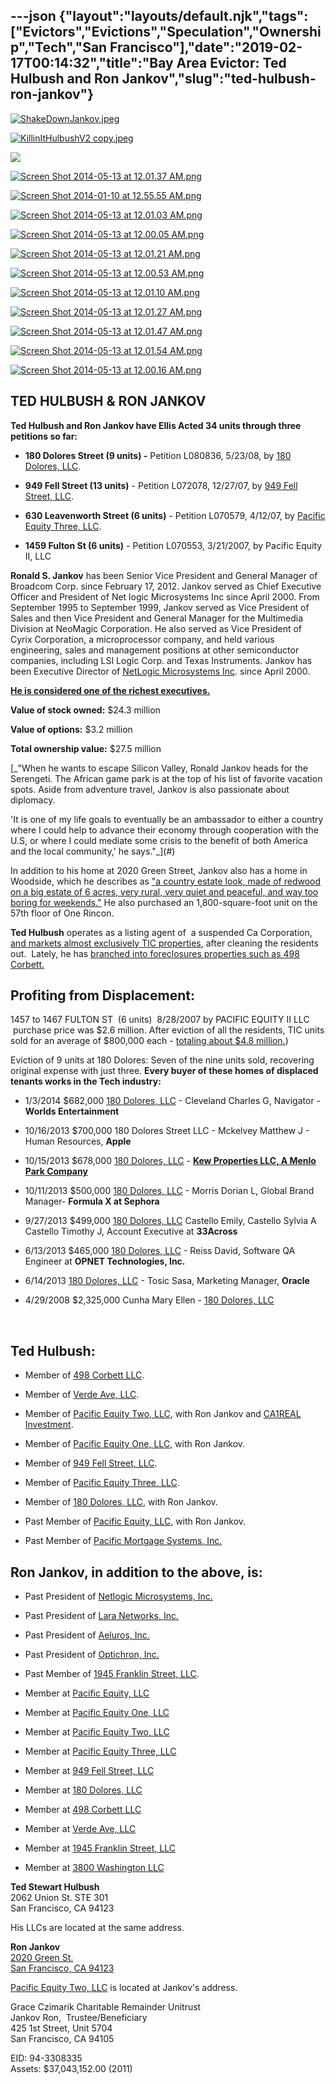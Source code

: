 ---json
{"layout":"layouts/default.njk","tags":["Evictors","Evictions","Speculation","Ownership","Tech","San Francisco"],"date":"2019-02-17T00:14:32","title":"Bay Area Evictor: Ted Hulbush and Ron Jankov","slug":"ted-hulbush-ron-jankov"}
---

[![ShakeDownJankov.jpeg](https://images.squarespace-cdn.com/content/v1/52b7d7a6e4b0b3e376ac8ea2/1403804424636-WL6FR5EAU9712UP9ME7T/ke17ZwdGBToddI8pDm48kNnTBge4Cqbf0CHeyOlbDEBZw-zPPgdn4jUwVcJE1ZvWhcwhEtWJXoshNdA9f1qD7Xj1nVWs2aaTtWBneO2WM-t68JmFTiKHPvT-Un8KXAALmW_5Z8CKpZukhjUYF2S_Aw/ShakeDownJankov.jpeg)](https://images.squarespace-cdn.com/content/v1/52b7d7a6e4b0b3e376ac8ea2/1403804424636-WL6FR5EAU9712UP9ME7T/ke17ZwdGBToddI8pDm48kNnTBge4Cqbf0CHeyOlbDEBZw-zPPgdn4jUwVcJE1ZvWhcwhEtWJXoshNdA9f1qD7Xj1nVWs2aaTtWBneO2WM-t68JmFTiKHPvT-Un8KXAALmW_5Z8CKpZukhjUYF2S_Aw/ShakeDownJankov.jpeg) 

[![KillinItHulbushV2 copy.jpeg](https://images.squarespace-cdn.com/content/v1/52b7d7a6e4b0b3e376ac8ea2/1403804094302-8G07VFWNG6X5AXKEVHAO/ke17ZwdGBToddI8pDm48kNnTBge4Cqbf0CHeyOlbDEBZw-zPPgdn4jUwVcJE1ZvWhcwhEtWJXoshNdA9f1qD7Xj1nVWs2aaTtWBneO2WM-t68JmFTiKHPvT-Un8KXAALmW_5Z8CKpZukhjUYF2S_Aw/KillinItHulbushV2+copy.jpeg)](https://images.squarespace-cdn.com/content/v1/52b7d7a6e4b0b3e376ac8ea2/1403804094302-8G07VFWNG6X5AXKEVHAO/ke17ZwdGBToddI8pDm48kNnTBge4Cqbf0CHeyOlbDEBZw-zPPgdn4jUwVcJE1ZvWhcwhEtWJXoshNdA9f1qD7Xj1nVWs2aaTtWBneO2WM-t68JmFTiKHPvT-Un8KXAALmW_5Z8CKpZukhjUYF2S_Aw/KillinItHulbushV2+copy.jpeg) 

![](https://images.squarespace-cdn.com/content/v1/52b7d7a6e4b0b3e376ac8ea2/1389342489259-688SGYECJBZ1724XTTU3/ke17ZwdGBToddI8pDm48kNKU_v8gJAcxDrmB-soKvj1Zw-zPPgdn4jUwVcJE1ZvWEtT5uBSRWt4vQZAgTJucoTqqXjS3CfNDSuuf31e0tVH7wdpQi_gwH_-rfgB8xc3aCDYU5QsKfHvKofLxtwAwA5XleA9PsoOHujT9UMkA80c/image-asset.jpeg)

[![Screen Shot 2014-05-13 at 12.01.37 AM.png](https://images.squarespace-cdn.com/content/v1/52b7d7a6e4b0b3e376ac8ea2/1399964226993-CGPUQASLUIJNIVD9HDPV/ke17ZwdGBToddI8pDm48kH_w7pAktLu-TFTs0xYjTo5Zw-zPPgdn4jUwVcJE1ZvWEtT5uBSRWt4vQZAgTJucoTqqXjS3CfNDSuuf31e0tVE1-1iKK5_dOgiggs89HkYFr8_00jTSuwLBUmGD1vPZJRur-lC0WofN0YB1wFg-ZW0/Screen+Shot+2014-05-13+at+12.01.37+AM.png)](https://images.squarespace-cdn.com/content/v1/52b7d7a6e4b0b3e376ac8ea2/1399964226993-CGPUQASLUIJNIVD9HDPV/ke17ZwdGBToddI8pDm48kH_w7pAktLu-TFTs0xYjTo5Zw-zPPgdn4jUwVcJE1ZvWEtT5uBSRWt4vQZAgTJucoTqqXjS3CfNDSuuf31e0tVE1-1iKK5_dOgiggs89HkYFr8_00jTSuwLBUmGD1vPZJRur-lC0WofN0YB1wFg-ZW0/Screen+Shot+2014-05-13+at+12.01.37+AM.png) 

[![Screen Shot 2014-01-10 at 12.55.55 AM.png](https://images.squarespace-cdn.com/content/v1/52b7d7a6e4b0b3e376ac8ea2/1389344108271-X8AYCZ1SLBGNYU7ZB1HU/ke17ZwdGBToddI8pDm48kFQoWRYz46N3NqqfcilyduVZw-zPPgdn4jUwVcJE1ZvWQUxwkmyExglNqGp0IvTJZUJFbgE-7XRK3dMEBRBhUpx9evmCem6I_VVMRZ6RPV7zXy0oA055YxN4ajfBoMyt2vW8KmZlII2d5OwbTghVNic/Screen+Shot+2014-01-10+at+12.55.55+AM.png)](https://images.squarespace-cdn.com/content/v1/52b7d7a6e4b0b3e376ac8ea2/1389344108271-X8AYCZ1SLBGNYU7ZB1HU/ke17ZwdGBToddI8pDm48kFQoWRYz46N3NqqfcilyduVZw-zPPgdn4jUwVcJE1ZvWQUxwkmyExglNqGp0IvTJZUJFbgE-7XRK3dMEBRBhUpx9evmCem6I_VVMRZ6RPV7zXy0oA055YxN4ajfBoMyt2vW8KmZlII2d5OwbTghVNic/Screen+Shot+2014-01-10+at+12.55.55+AM.png) 

[![Screen Shot 2014-05-13 at 12.01.03 AM.png](https://images.squarespace-cdn.com/content/v1/52b7d7a6e4b0b3e376ac8ea2/1399964217183-QPM0127DI3RBP6S2T2XW/ke17ZwdGBToddI8pDm48kL3Bs4YsTudgoSckTOHh-2pZw-zPPgdn4jUwVcJE1ZvWQUxwkmyExglNqGp0IvTJZUJFbgE-7XRK3dMEBRBhUpxIwtOGgwkxkRPjMY3RrLezbxE6evCKSFoZH8M0Lq7z448rVsv4G-BGqJCV14Nswvk/Screen+Shot+2014-05-13+at+12.01.03+AM.png)](https://images.squarespace-cdn.com/content/v1/52b7d7a6e4b0b3e376ac8ea2/1399964217183-QPM0127DI3RBP6S2T2XW/ke17ZwdGBToddI8pDm48kL3Bs4YsTudgoSckTOHh-2pZw-zPPgdn4jUwVcJE1ZvWQUxwkmyExglNqGp0IvTJZUJFbgE-7XRK3dMEBRBhUpxIwtOGgwkxkRPjMY3RrLezbxE6evCKSFoZH8M0Lq7z448rVsv4G-BGqJCV14Nswvk/Screen+Shot+2014-05-13+at+12.01.03+AM.png) 

[![Screen Shot 2014-05-13 at 12.00.05 AM.png](https://images.squarespace-cdn.com/content/v1/52b7d7a6e4b0b3e376ac8ea2/1399964109121-40KAC109SL3M2OKD7SAW/ke17ZwdGBToddI8pDm48kInsAYXub6uj0tEyi04NLUZZw-zPPgdn4jUwVcJE1ZvWhcwhEtWJXoshNdA9f1qD7ewC-od9ZuPSBWOQvaZcUlZNYQBrxnfns34_zYSMrmW_eb2IZfD_aTl2kdnc90ojTA/Screen+Shot+2014-05-13+at+12.00.05+AM.png)](https://images.squarespace-cdn.com/content/v1/52b7d7a6e4b0b3e376ac8ea2/1399964109121-40KAC109SL3M2OKD7SAW/ke17ZwdGBToddI8pDm48kInsAYXub6uj0tEyi04NLUZZw-zPPgdn4jUwVcJE1ZvWhcwhEtWJXoshNdA9f1qD7ewC-od9ZuPSBWOQvaZcUlZNYQBrxnfns34_zYSMrmW_eb2IZfD_aTl2kdnc90ojTA/Screen+Shot+2014-05-13+at+12.00.05+AM.png) 

[![Screen Shot 2014-05-13 at 12.01.21 AM.png](https://images.squarespace-cdn.com/content/v1/52b7d7a6e4b0b3e376ac8ea2/1399964222356-1EPJYNTR1Q9ONEX11EBJ/ke17ZwdGBToddI8pDm48kORRdmyufXoRrvnKd9ihAIlZw-zPPgdn4jUwVcJE1ZvWQUxwkmyExglNqGp0IvTJZUJFbgE-7XRK3dMEBRBhUpxvH-iIQgvzMgMrofGKTnfiDvQGsdLrfkxaMSZP1M5mUmd4XqcjYgMri28avKCxyj8/Screen+Shot+2014-05-13+at+12.01.21+AM.png)](https://images.squarespace-cdn.com/content/v1/52b7d7a6e4b0b3e376ac8ea2/1399964222356-1EPJYNTR1Q9ONEX11EBJ/ke17ZwdGBToddI8pDm48kORRdmyufXoRrvnKd9ihAIlZw-zPPgdn4jUwVcJE1ZvWQUxwkmyExglNqGp0IvTJZUJFbgE-7XRK3dMEBRBhUpxvH-iIQgvzMgMrofGKTnfiDvQGsdLrfkxaMSZP1M5mUmd4XqcjYgMri28avKCxyj8/Screen+Shot+2014-05-13+at+12.01.21+AM.png) 

[![Screen Shot 2014-05-13 at 12.00.53 AM.png](https://images.squarespace-cdn.com/content/v1/52b7d7a6e4b0b3e376ac8ea2/1399964217661-XN56FAKG0CRNCPYDL4XU/ke17ZwdGBToddI8pDm48kBnzO5piRc4ZguYKvwml0ltZw-zPPgdn4jUwVcJE1ZvWQUxwkmyExglNqGp0IvTJZUJFbgE-7XRK3dMEBRBhUpz5FU5CoRHuu6m4JDe_3gbf5uL33Dj4mfrljydcmNuGzrIaMF5tq-cBiGEXTSwt8bU/Screen+Shot+2014-05-13+at+12.00.53+AM.png)](https://images.squarespace-cdn.com/content/v1/52b7d7a6e4b0b3e376ac8ea2/1399964217661-XN56FAKG0CRNCPYDL4XU/ke17ZwdGBToddI8pDm48kBnzO5piRc4ZguYKvwml0ltZw-zPPgdn4jUwVcJE1ZvWQUxwkmyExglNqGp0IvTJZUJFbgE-7XRK3dMEBRBhUpz5FU5CoRHuu6m4JDe_3gbf5uL33Dj4mfrljydcmNuGzrIaMF5tq-cBiGEXTSwt8bU/Screen+Shot+2014-05-13+at+12.00.53+AM.png) 

[![Screen Shot 2014-05-13 at 12.01.10 AM.png](https://images.squarespace-cdn.com/content/v1/52b7d7a6e4b0b3e376ac8ea2/1399964222541-1LD424GOHX2BMUCXKW4A/ke17ZwdGBToddI8pDm48kDKRsZKoaJOR-n9ftNrRTYdZw-zPPgdn4jUwVcJE1ZvWEtT5uBSRWt4vQZAgTJucoTqqXjS3CfNDSuuf31e0tVHaUBZv3PYSGruJc5_W4oIuQVudUmcnqTHCnqfGKXtlXJu3E9Ef3XsXP1C_826c-iU/Screen+Shot+2014-05-13+at+12.01.10+AM.png)](https://images.squarespace-cdn.com/content/v1/52b7d7a6e4b0b3e376ac8ea2/1399964222541-1LD424GOHX2BMUCXKW4A/ke17ZwdGBToddI8pDm48kDKRsZKoaJOR-n9ftNrRTYdZw-zPPgdn4jUwVcJE1ZvWEtT5uBSRWt4vQZAgTJucoTqqXjS3CfNDSuuf31e0tVHaUBZv3PYSGruJc5_W4oIuQVudUmcnqTHCnqfGKXtlXJu3E9Ef3XsXP1C_826c-iU/Screen+Shot+2014-05-13+at+12.01.10+AM.png) 

[![Screen Shot 2014-05-13 at 12.01.27 AM.png](https://images.squarespace-cdn.com/content/v1/52b7d7a6e4b0b3e376ac8ea2/1399964225509-GX1V7UPAP5UA37RLRH0R/ke17ZwdGBToddI8pDm48kAOMR1D2pmOAu7CPHI2V4aRZw-zPPgdn4jUwVcJE1ZvWhcwhEtWJXoshNdA9f1qD7aWTft8W2mJ3MMBYfzdTZ2whGclOlrVTLqKsnuWgQQoXGPoa1uM1UpEEZmhBKPid3g/Screen+Shot+2014-05-13+at+12.01.27+AM.png)](https://images.squarespace-cdn.com/content/v1/52b7d7a6e4b0b3e376ac8ea2/1399964225509-GX1V7UPAP5UA37RLRH0R/ke17ZwdGBToddI8pDm48kAOMR1D2pmOAu7CPHI2V4aRZw-zPPgdn4jUwVcJE1ZvWhcwhEtWJXoshNdA9f1qD7aWTft8W2mJ3MMBYfzdTZ2whGclOlrVTLqKsnuWgQQoXGPoa1uM1UpEEZmhBKPid3g/Screen+Shot+2014-05-13+at+12.01.27+AM.png) 

[![Screen Shot 2014-05-13 at 12.01.47 AM.png](https://images.squarespace-cdn.com/content/v1/52b7d7a6e4b0b3e376ac8ea2/1399964235197-ULTSYAZ737TRS9MVIHGH/ke17ZwdGBToddI8pDm48kJKCXXqhwZ7M0vjAtdUIr1pZw-zPPgdn4jUwVcJE1ZvWEtT5uBSRWt4vQZAgTJucoTqqXjS3CfNDSuuf31e0tVFt7FDLw7F3xonnXms2smBdq4HuVPbLSaWBM2g9d9b5S-87Nsj43NRAr6WuWZv5DKs/Screen+Shot+2014-05-13+at+12.01.47+AM.png)](https://images.squarespace-cdn.com/content/v1/52b7d7a6e4b0b3e376ac8ea2/1399964235197-ULTSYAZ737TRS9MVIHGH/ke17ZwdGBToddI8pDm48kJKCXXqhwZ7M0vjAtdUIr1pZw-zPPgdn4jUwVcJE1ZvWEtT5uBSRWt4vQZAgTJucoTqqXjS3CfNDSuuf31e0tVFt7FDLw7F3xonnXms2smBdq4HuVPbLSaWBM2g9d9b5S-87Nsj43NRAr6WuWZv5DKs/Screen+Shot+2014-05-13+at+12.01.47+AM.png) 

[![Screen Shot 2014-05-13 at 12.01.54 AM.png](https://images.squarespace-cdn.com/content/v1/52b7d7a6e4b0b3e376ac8ea2/1399964232339-G1TAB0S6QI5VUQ3RNGCR/ke17ZwdGBToddI8pDm48kOSFZU3QYtz1crWsXAKGowtZw-zPPgdn4jUwVcJE1ZvWEtT5uBSRWt4vQZAgTJucoTqqXjS3CfNDSuuf31e0tVETHie3enEC3MQ9szkEXnGJaJideSHxi-uDjgfWCo7rGmQ6l2WM7tn7mqHTODzkmeM/Screen+Shot+2014-05-13+at+12.01.54+AM.png)](https://images.squarespace-cdn.com/content/v1/52b7d7a6e4b0b3e376ac8ea2/1399964232339-G1TAB0S6QI5VUQ3RNGCR/ke17ZwdGBToddI8pDm48kOSFZU3QYtz1crWsXAKGowtZw-zPPgdn4jUwVcJE1ZvWEtT5uBSRWt4vQZAgTJucoTqqXjS3CfNDSuuf31e0tVETHie3enEC3MQ9szkEXnGJaJideSHxi-uDjgfWCo7rGmQ6l2WM7tn7mqHTODzkmeM/Screen+Shot+2014-05-13+at+12.01.54+AM.png) 

[![Screen Shot 2014-05-13 at 12.00.16 AM.png](https://images.squarespace-cdn.com/content/v1/52b7d7a6e4b0b3e376ac8ea2/1399964104670-AMJ3ZHLS9ZHFKQHOPNHE/ke17ZwdGBToddI8pDm48kI8gvuRMOHC1YgSZ2DQTzL5Zw-zPPgdn4jUwVcJE1ZvWEtT5uBSRWt4vQZAgTJucoTqqXjS3CfNDSuuf31e0tVFjAbuaqAqu4e2WTPJbab6Rt2yP94gIyQkDoTNC1ToKRWbSd6kfRtgWHgNMDgGnmDY/Screen+Shot+2014-05-13+at+12.00.16+AM.png)](https://images.squarespace-cdn.com/content/v1/52b7d7a6e4b0b3e376ac8ea2/1399964104670-AMJ3ZHLS9ZHFKQHOPNHE/ke17ZwdGBToddI8pDm48kI8gvuRMOHC1YgSZ2DQTzL5Zw-zPPgdn4jUwVcJE1ZvWEtT5uBSRWt4vQZAgTJucoTqqXjS3CfNDSuuf31e0tVFjAbuaqAqu4e2WTPJbab6Rt2yP94gIyQkDoTNC1ToKRWbSd6kfRtgWHgNMDgGnmDY/Screen+Shot+2014-05-13+at+12.00.16+AM.png) 

TED HULBUSH & RON JANKOV
------------------------

**Ted Hulbush and Ron Jankov have Ellis Acted 34 units through three petitions so far:**

*   **180 Dolores Street (9 units) -** Petition L080836, 5/23/08, by [180 Dolores, LLC](http://www.corporationwiki.com/California/San-Francisco/180-dolores-llc/47363168.aspx).
    
*   **949 Fell Street (13 units)** \- Petition L072078, 12/27/07, by [949 Fell Street, LLC](http://www.corporationwiki.com/California/San-Francisco/949-fell-street-llc/47246460.aspx).
    
*   **630 Leavenworth Street (6 units)** - Petition L070579, 4/12/07, by [Pacific Equity Three, LLC](http://www.corporationwiki.com/California/San-Francisco/pacific-equity-three-llc/47095689.aspx).
    
*   **1459 Fulton St (6 units)** \- Petition L070553, 3/21/2007, by Pacific Equity II, LLC
    

**Ronald S. Jankov** has been Senior Vice President and General Manager of Broadcom Corp. since February 17, 2012. Jankov served as Chief Executive Officer and President of Net logic Microsystems Inc since April 2000. From September 1995 to September 1999, Jankov served as Vice President of Sales and then Vice President and General Manager for the Multimedia Division at NeoMagic Corporation. He also served as Vice President of Cyrix Corporation, a microprocessor company, and held various engineering, sales and management positions at other semiconductor companies, including LSI Logic Corp. and Texas Instruments. Jankov has been Executive Director of [NetLogic Microsystems Inc](http://money.cnn.com/magazines/fsb/fsb100/2008/snapshots/83.html). since April 2000.

[**He is considered one of the richest executives.**](http://money.cnn.com/galleries/2008/fsb/0806/gallery.fsb100_richexecs.fsb/20.html)

**Value of stock owned:** $24.3 million

**Value of options:** $3.2 million

**Total ownership value:** $27.5 million

[_"When he wants to escape Silicon Valley, Ronald Jankov heads for the Serengeti. The African game park is at the top of his list of favorite vacation spots. Aside from adventure travel, Jankov is also passionate about diplomacy.  
  
'It is one of my life goals to eventually be an ambassador to either a country where I could help to advance their economy through cooperation with the U.S, or where I could mediate some crisis to the benefit of both America and the local community,' he says."_](#)

In addition to his home at 2020 Green Street, Jankov also has a home in Woodside, which he describes as ["a country estate look, made of redwood on a big estate of 6 acres, very rural, very quiet and peaceful, and way too boring for weekends."](http://www.sfgate.com/homeandgarden/article/Imbuing-a-bachelor-pad-with-a-touch-of-class-3295889.php) He also purchased an 1,800-square-foot unit on the 57th floor of One Rincon.

**Ted Hulbush** operates as a listing agent of  a suspended Ca Corporation, [and markets almost exclusively TIC properties](http://www.homelight.com/agents/ted-hulbush-ca-01378636), after cleaning the residents out.  Lately, he has [branched into foreclosures properties such as 498 Corbett.](http://www.redfin.com/CA/San-Francisco/498-Corbett-Ave-94114/home/1694016.)

**Profiting from Displacement:**
--------------------------------

1457 to 1467 FULTON ST  (6 units)  8/28/2007 by PACIFIC EQUITY II LLC  purchase price was $2.6 million. After eviction of all the residents, TIC units sold for an average of $800,000 each - [totaling about $4.8 million.](http://www.redfin.com/CA/San-Francisco/1457-Fulton-St-94117/unit-1467/home/2010289))

Eviction of 9 units at 180 Dolores: Seven of the nine units sold, recovering original expense with just three. **Every buyer of these homes of displaced tenants works in the Tech industry:**

*   1/3/2014 $682,000 [180 Dolores, LLC](http://www.corporationwiki.com/California/San-Francisco/180-dolores-llc/47363168.aspx) - Cleveland Charles G, Navigator - **Worlds Entertainment**
    
*   10/16/2013 $700,000 180 Dolores Street LLC - Mckelvey Matthew J - Human Resources, **Apple**
    
*   10/15/2013 $678,000 [180 Dolores, LLC](http://www.corporationwiki.com/California/San-Francisco/180-dolores-llc/47363168.aspx) - [**Kew Properties LLC, A Menlo Park Company**](http://www.corporationwiki.com/California/Menlo-Park/kew-properties-llc/108427786.aspx)
    
*   10/11/2013 $500,000 [180 Dolores, LLC](http://www.corporationwiki.com/California/San-Francisco/180-dolores-llc/47363168.aspx) - Morris Dorian L, Global Brand Manager- **Formula X at Sephora**
    
*   9/27/2013 $499,000 [180 Dolores, LLC](http://www.corporationwiki.com/California/San-Francisco/180-dolores-llc/47363168.aspx) Castello Emily, Castello Sylvia A Castello Timothy J, Account Executive at **33Across**
    
*   6/13/2013 $465,000 [180 Dolores, LLC](http://www.corporationwiki.com/California/San-Francisco/180-dolores-llc/47363168.aspx) - Reiss David, Software QA Engineer at **OPNET Technologies, Inc.**
    
*   6/14/2013 [180 Dolores, LLC](http://www.corporationwiki.com/California/San-Francisco/180-dolores-llc/47363168.aspx) - Tosic Sasa, Marketing Manager, **Oracle**
    
*   4/29/2008 $2,325,000 Cunha Mary Ellen - [180 Dolores, LLC](http://www.corporationwiki.com/California/San-Francisco/180-dolores-llc/47363168.aspx)
    

 

Ted Hulbush:
------------

*   Member of [498 Corbett LLC](http://www.corporationwiki.com/California/San-Francisco/498-corbett-llc/134868200.aspx).
    
*   Member of [Verde Ave, LLC](http://www.corporationwiki.com/California/San-Francisco/verde-ave-llc/138353255.aspx).
    
*   Member of [Pacific Equity Two, LLC](http://www.corporationwiki.com/California/San-Francisco/pacific-equity-two-llc/46983451.aspx), with Ron Jankov and [CA1REAL Investment](http://www.corporationwiki.com/p/2e8sus/ca1real-estate-investment).
    
*   Member of [Pacific Equity One, LLC](http://www.corporationwiki.com/California/San-Francisco/pacific-equity-one-llc/46983444.aspx), with Ron Jankov.
    
*   Member of [949 Fell Street, LLC](http://www.corporationwiki.com/California/San-Francisco/949-fell-street-llc/47246460.aspx).
    
*   Member of [Pacific Equity Three, LLC](http://www.corporationwiki.com/California/San-Francisco/pacific-equity-three-llc/47095689.aspx).
    
*   Member of [180 Dolores, LLC](http://www.corporationwiki.com/California/San-Francisco/180-dolores-llc/47363168.aspx), with Ron Jankov.
    
*   Past Member of [Pacific Equity, LLC](http://www.corporationwiki.com/California/San-Francisco/pacific-equity-llc/46953804.aspx), with Ron Jankov.
    
*   Past Member of [Pacific Mortgage Systems, Inc.](http://www.corporationwiki.com/California/San-Francisco/pacific-mortgage-systems-inc/43532997.aspx)
    

Ron Jankov, in addition to the above, is:
-----------------------------------------

*   Past President of [Netlogic Microsystems, Inc.](http://www.corporationwiki.com/California/Mountain-View/netlogic-microsystems-inc/42801878.aspx)
    
*   Past President of [Lara Networks, Inc.](http://www.corporationwiki.com/California/Mountain-View/lara-networks-inc/43259541.aspx)
    
*   Past President of [Aeluros, Inc.](http://www.corporationwiki.com/California/Mountain-View/aeluros-inc/43436039.aspx)
    
*   Past President of [Optichron, Inc.](http://www.corporationwiki.com/California/Fremont/optichron-inc/43690444.aspx)
    
*   Past Member of [1945 Franklin Street, LLC](http://www.corporationwiki.com/California/San-Francisco/1945-franklin-street-llc/138719977.aspx).
    
*   Member at [Pacific Equity, LLC](https://www.corporationwiki.com/California/San-Francisco/pacific-equity-llc/46953804.aspx)
    
*   Member at [Pacific Equity One, LLC](https://www.corporationwiki.com/California/San-Francisco/pacific-equity-one-llc/46983444.aspx)
    
*   Member at [Pacific Equity Two, LLC](https://www.corporationwiki.com/California/San-Francisco/pacific-equity-two-llc/46983451.aspx)
    
*   Member at [Pacific Equity Three, LLC](https://www.corporationwiki.com/California/San-Francisco/pacific-equity-three-llc/47095689.aspx)
    
*   Member at [949 Fell Street, LLC](https://www.corporationwiki.com/California/San-Francisco/949-fell-street-llc/47246460.aspx)
    
*   Member at [180 Dolores, LLC](https://www.corporationwiki.com/California/San-Francisco/180-dolores-llc/47363168.aspx)
    
*   Member at [498 Corbett LLC](https://www.corporationwiki.com/California/San-Francisco/498-corbett-llc/134868200.aspx)
    
*   Member at [Verde Ave, LLC](https://www.corporationwiki.com/California/San-Francisco/verde-ave-llc/138353255.aspx)
    
*   Member at [1945 Franklin Street, LLC](https://www.corporationwiki.com/California/San-Francisco/1945-franklin-street-llc/138719977.aspx)
    
*   Member at [3800 Washington LLC](https://www.corporationwiki.com/p/2rxwgu/3800-washington-llc)
    

**Ted Stewart Hulbush**  
2062 Union St. STE 301  
San Francisco, CA 94123

His LLCs are located at the same address.

**Ron Jankov**  
[2020 Green St.](http://www.corporationwiki.com/California/San-Francisco/2020-Green-St-San-Francisco-CA-94123-a20899789.aspx)  
[San Francisco, CA 94123](http://www.corporationwiki.com/California/San-Francisco/2020-Green-St-San-Francisco-CA-94123-a20899789.aspx)

[Pacific Equity Two, LLC](http://www.corporationwiki.com/California/San-Francisco/pacific-equity-two-llc/46983451.aspx) is located at Jankov's address.

Grace Czimarik Charitable Remainder Unitrust  
Jankov Ron,  Trustee/Beneficiary  
425 1st Street, Unit 5704  
San Francisco, CA 94105  

EID: 94-3308335  
Assets: $37,043,152.00 (2011)
